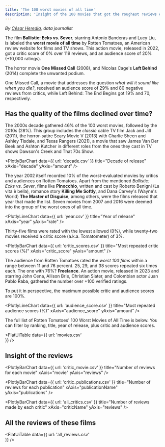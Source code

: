 ```yaml
---
title: 'The 100 worst movies of all time'
description: 'Insight of the 100 movies that got the roughest reviews on Rotten Tomatoes'
---
```


*By [César Heredia](https://x.com/cahered), data journalist*

The film **Ballistic: Ecks vs. Sever**, starring Antonio Banderas and Lucy Liu, is labeled the **worst movie of all time** by Rotten Tomatoes, an American review website for films and TV shows. This action movie, released in 2022, got a critic score of 0% over 119 reviews, and an audience score of 20% (+10,000 ratings).

The horror movie **One Missed Call** (2008), and Nicolas Cage's **Left Behind** (2014) complete the unwanted podium.

One Missed Call, a movie that addresses the question *what will it sound like when you die?*, received an audience score of 29% and 80 negative reviews from critics, while Left Behind: The End Begins got 19% and 70, respectively.

## Has the quality of the films declined over time?

The 2000s decade gathered 46% of the 100 worst movies, followed by the 2010s (28%). This group includes the *classic* cable TV film Jack and Jill (2011), the horror-satire Scary Movie V (2013) with Charlie Sheen and Ashley Tisdale, and Texas Rangers (2021), a movie that saw James Van Der Beek and Ashton Kutcher in different roles from the ones they cast in TV shows Dawson's Creek and That 70s Show.

<PlotlyBarChart
  data={{
    url: 'decade.csv'
  }}
  title="Decade of release"
  xAxis="decade"
  yAxis="amount"
/>

The year 2002 itself recorded 10% of the worst-evaluated movies by critics and audiences on Rotten Tomatoes. Apart from the mentioned  *Ballistic: Ecks vs. Sever*, films like **Pinocchio**, written and cast by Roberto Benigni (La vita è bella), romance story **Killing Me Softly**, and Dana Carvey's (Wayne's World) **The Master of Disguise**, among others, were the films released that year that made the list. Seven movies from 2007 and 2016 were deemed into the group of the worst ones of all time.

<PlotlyLineChart
  data={{
    url: 'year.csv'
  }}
  title="Year of release"
  xAxis="year"
  yAxis="rate"
/>

Thirty-five films were rated with the lowest allowed (0%), while twenty-two movies received a critic score (a.k.a. Tomatometer) of 3%.

<PlotlyBarChart
  data={{
    url: 'critic_scores.csv'
  }}
  title="Most repeated critic scores (%)"
  xAxis="critic_score"
  yAxis="amount"
/>

The audience from Rotten Tomatoes rated the *worst 100 films* within a range between 11 and 76 percent. 25, 29, and 38 scores repeated six times each. The one with 76%? **Freelance**. An action movie, released in 2023 and starring John Cena, Allison Brie, Christian Slater, and Colombian actor Juan Pablo Raba, gathered the number over +100 verified ratings.

To put it in perspective, the maximum possible critic and audience scores are 100%.

<PlotlyLineChart
  data={{
    url: 'audience_score.csv'
  }}
  title="Most repeated audience scores (%)"
  xAxis="audience_score"
  yAxis="amount"
/>

The full list of Rotten Tomatoes' 100 Worst Movies of All Time is below. You can filter by ranking, title, year of release, plus critic and audience scores.

<FlatUiTable
  data={{
    url: 'movies.csv'    
  }}
/>

## Insight of the reviews


<PlotlyBarChart
  data={{
    url: 'critic_movie.csv'
  }}
  title="Number of reviews for each movie"
  xAxis="movie"
  yAxis="reviews"
/>

<PlotlyBarChart
  data={{
    url: 'critic_publications.csv'
  }}
  title="Number of reviews for each publication"
  xAxis="publicationName"
  yAxis="publications"
/>

<PlotlyBarChart
  data={{
    url: 'all_critics.csv'
  }}
  title="Number of reviews made by each critic"
  xAxis="criticName"
  yAxis="reviews"
/>

## All the reviews of these films

<FlatUiTable
  data={{
    url: 'all_reviews.csv'    
  }}
/>

